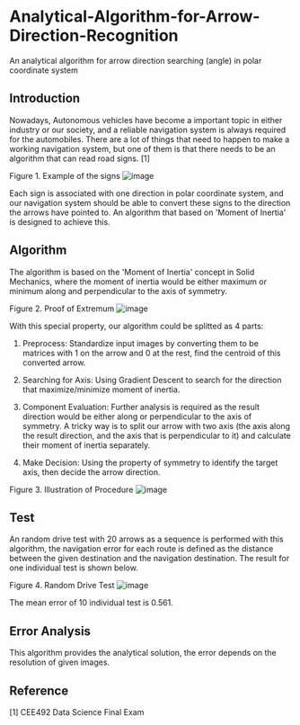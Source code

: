 # Analytical-Algorithm-for-Arrow-Direction-Recognition
An analytical algorithm for arrow direction searching (angle) in polar coordinate system

## Introduction
Nowadays, Autonomous vehicles have become a important topic in either industry or our society, and a reliable navigation system is always required for the automobiles. There are a lot of things that need to happen to make a working navigation system, but one of them is that there needs to be an algorithm that can read road signs. [1]

Figure 1. Example of the signs
![image](https://user-images.githubusercontent.com/112973740/212385492-6add6b51-ab74-42f9-b7a3-47286b0799a1.png)

Each sign is associated with one direction in polar coordinate system, and our navigation system should be able to convert these signs to the direction the arrows have pointed to. An algorithm that based on 'Moment of Inertia' is designed to achieve this.

## Algorithm
The algorithm is based on the 'Moment of Inertia' concept in Solid Mechanics, where the moment of inertia would be either maximum or minimum along and perpendicular to the axis of symmetry.

Figure 2. Proof of Extremum
![image](https://user-images.githubusercontent.com/112973740/212507735-222a3422-190e-48af-a881-fa7f674a8a1c.png)

With this special property, our algorithm could be splitted as 4 parts: 
1. Preprocess: Standardize input images by converting them to be matrices with 1 on the arrow and 0 at the rest, find the centroid of this converted arrow.

2. Searching for Axis: Using Gradient Descent to search for the direction that maximize/minimize moment of inertia.

3. Component Evaluation: Further analysis is required as the result direction would be either along or perpendicular to the axis of symmetry. A tricky way is to split our arrow with two axis (the axis along the result direction, and the axis that is perpendicular to it) and calculate their moment of inertia separately.

4. Make Decision: Using the property of symmetry to identify the target axis, then decide the arrow direction.

Figure 3. Illustration of Procedure
![image](https://user-images.githubusercontent.com/112973740/212503250-9bca3114-efcd-46a6-8cfa-ac3721a76e97.png)

## Test
An random drive test with 20 arrows as a sequence is performed with this algorithm, the navigation error for each route is defined as the distance between the given destination and the navigation destination. The result for one individual test is shown below.

Figure 4. Random Drive Test
![image](https://user-images.githubusercontent.com/112973740/212501312-243c76c5-6531-47e8-9182-96f73d83bea1.png)

The mean error of 10 individual test is 0.561.

## Error Analysis
This algorithm provides the analytical solution, the error depends on the resolution of given images.

## Reference
[1] CEE492 Data Science Final Exam

